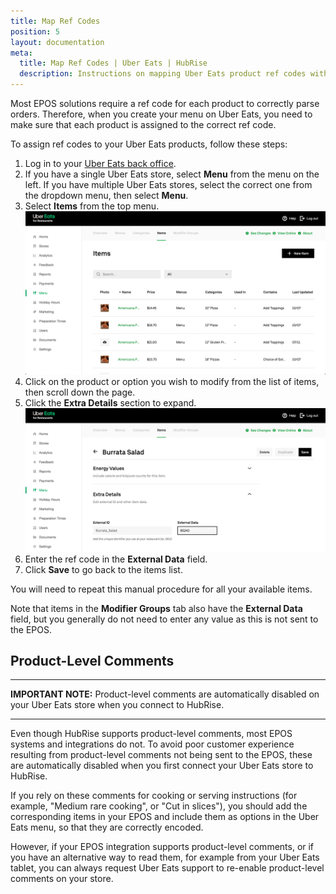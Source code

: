 ```yaml
---
title: Map Ref Codes
position: 5
layout: documentation
meta:
  title: Map Ref Codes | Uber Eats | HubRise
  description: Instructions on mapping Uber Eats product ref codes with other apps after connecting your EPOS with HubRise. Connect apps and synchronise your data.
---
```


Most EPOS solutions require a ref code for each product to correctly parse orders. Therefore, when you create your menu on Uber Eats, you need to make sure that each product is assigned to the correct ref code.

To assign ref codes to your Uber Eats products, follow these steps:

1. Log in to your [Uber Eats back office](https://restaurant.uber.com/).
1. If you have a single Uber Eats store, select **Menu** from the menu on the left. If you have multiple Uber Eats stores, select the correct one from the dropdown menu, then select **Menu**.
1. Select **Items** from the top menu.
   ![Uber Eats back office](../images/007-en-uber-eats-back-office.png)
1. Click on the product or option you wish to modify from the list of items, then scroll down the page.
1. Click the **Extra Details** section to expand.
   ![Uber Eats item page](../images/008-en-uber-eats-item-page.png)
1. Enter the ref code in the **External Data** field.
1. Click **Save** to go back to the items list.

You will need to repeat this manual procedure for all your available items.

Note that items in the **Modifier Groups** tab also have the **External Data** field, but you generally do not need to enter any value as this is not sent to the EPOS.

## Product-Level Comments

---

**IMPORTANT NOTE:** Product-level comments are automatically disabled on your Uber Eats store when you connect to HubRise.

---

Even though HubRise supports product-level comments, most EPOS systems and integrations do not.
To avoid poor customer experience resulting from product-level comments not being sent to the EPOS, these are automatically disabled when you first connect your Uber Eats store to HubRise.

If you rely on these comments for cooking or serving instructions (for example, "Medium rare cooking", or "Cut in slices"), you should add the corresponding items in your EPOS and include them as options in the Uber Eats menu, so that they are correctly encoded.

However, if your EPOS integration supports product-level comments, or if you have an alternative way to read them, for example from your Uber Eats tablet, you can always request Uber Eats support to re-enable product-level comments on your store.
